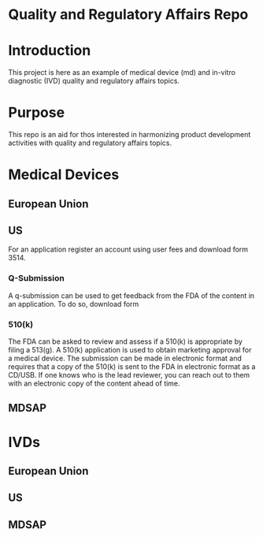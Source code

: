 # Quality and Regulatory Affairs Repo

# Introduction

This project is here as an example of medical device (md) and in-vitro diagnostic (IVD) quality and regulatory affairs topics. 

# Purpose

This repo is an aid for thos interested in harmonizing product development activities with quality and regulatory affairs topics. 

# Medical Devices

## European Union

## US

For an application register an account using user fees and download form 3514.

### Q-Submission

A q-submission can be used to get feedback from the FDA of the content in an application. To do so, download form 

### 510(k)

The FDA can be asked to review and assess if a 510(k) is appropriate by filing a 513(g). 
A 510(k) application is used to obtain marketing approval for a medical device. The submission can be made in electronic format and requires that a copy of the 510(k) is sent to the FDA in electronic format as a CD/USB. If one knows who is the lead reviewer, you can reach out to them with an electronic copy of the content ahead of time. 



## MDSAP

# IVDs

## European Union

## US

## MDSAP
